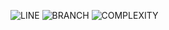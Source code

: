 ![LINE](https://img.shields.io/badge/line--coverage-96%25-brightgreen.svg)
![BRANCH](https://img.shields.io/badge/branch--coverage-85%25-brightgreen.svg)
![COMPLEXITY](https://img.shields.io/badge/complexity-2.15-brightgreen.svg)
